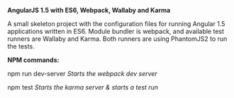 **AngularJS 1.5 with ES6, Webpack, Wallaby and Karma**

A small skeleton project with the configuration files for running Angular 1.5
applications written in ES6. Module bundler is webpack, and available test runners are Wallaby and Karma.
Both runners are using PhantomJS2 to run the tests.

**NPM commands:**

npm run dev-server _Starts the webpack dev server_

npm test _Starts the karma server & starts a test run_
